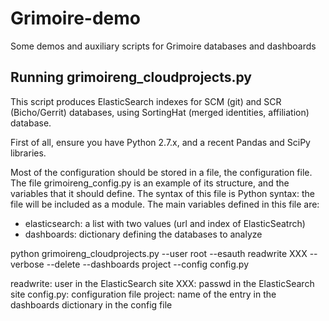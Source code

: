 # Grimoire-demo
Some demos and auxiliary scripts for Grimoire databases and dashboards

## Running grimoireng_cloudprojects.py

This script produces ElasticSearch indexes for SCM (git) and SCR (Bicho/Gerrit) databases, using SortingHat (merged identities, affiliation) database.

First of all, ensure you have Python 2.7.x, and a recent Pandas and SciPy libraries.

Most of the configuration should be stored in a file, the configuration file. The file grimoireng_config.py is an example of its structure, and the variables that it should define. The syntax of this file is Python syntax: the file will be included as a module. The main variables defined in this file are:

* elasticsearch: a list with two values (url and index of ElasticSeatrch)
* dashboards: dictionary defining the databases to analyze

python grimoireng_cloudprojects.py --user root --esauth readwrite XXX --verbose --delete --dashboards project --config config.py

readwrite: user in the ElasticSearch site
XXX: passwd in the ElasticSearch site
config.py: configuration file
project: name of the entry in the dashboards dictionary in the config file